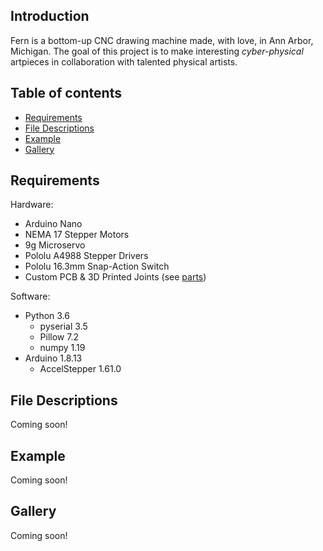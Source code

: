 ## Introduction
Fern is a bottom-up CNC drawing machine made, with love, in Ann Arbor, Michigan. 
The goal of this project is to make interesting *cyber-physical* artpieces in collaboration with talented physical artists.

## Table of contents
- [Requirements](#requirements)
- [File Descriptions](#file-descriptions)
- [Example](#examples)
- [Gallery](#gallery)

## Requirements

Hardware:

- Arduino Nano
- NEMA 17 Stepper Motors
- 9g Microservo
- Pololu A4988 Stepper Drivers
- Pololu 16.3mm Snap-Action Switch
- Custom PCB & 3D Printed Joints (see [parts](https://github.com/ijbd/fern/parts))

Software:

- Python 3.6
	- pyserial 3.5
	- Pillow 7.2
	- numpy 1.19
- Arduino 1.8.13
	- AccelStepper 1.61.0

## File Descriptions
Coming soon!

## Example
Coming soon!

## Gallery
Coming soon!
	
  
